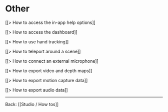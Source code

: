 # Other

[[> How to access the in-app help options]]

[[> How to access the dashboard]]

[[> How to use hand tracking]]

[[> How to teleport around a scene]]

[[> How to connect an external microphone]]

[[> How to export video and depth maps]]

[[> How to export motion capture data]]

[[> How to export audio data]]

<!-- [[> How to use Mixed Reality mode]] -->

<!-- [[> How to use Vive trackers for full body tracking]] -->

<!-- [[> How to use a Perception Neuron motion capture suit]] -->

---

Back: [[Studio / How tos]]
